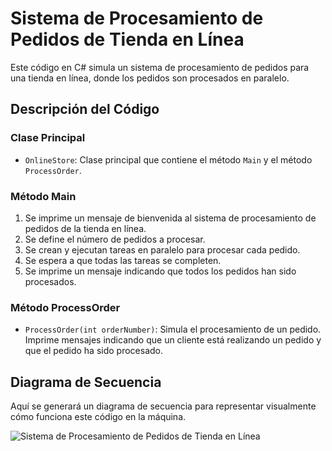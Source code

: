 # Sistema de Procesamiento de Pedidos de Tienda en Línea

Este código en C# simula un sistema de procesamiento de pedidos para una tienda en línea, donde los pedidos son procesados en paralelo.

## Descripción del Código

### Clase Principal
- `OnlineStore`: Clase principal que contiene el método `Main` y el método `ProcessOrder`.

### Método Main
1. Se imprime un mensaje de bienvenida al sistema de procesamiento de pedidos de la tienda en línea.
2. Se define el número de pedidos a procesar.
3. Se crean y ejecutan tareas en paralelo para procesar cada pedido.
4. Se espera a que todas las tareas se completen.
5. Se imprime un mensaje indicando que todos los pedidos han sido procesados.

### Método ProcessOrder
- `ProcessOrder(int orderNumber)`: Simula el procesamiento de un pedido. Imprime mensajes indicando que un cliente está realizando un pedido y que el pedido ha sido procesado.

## Diagrama de Secuencia

Aquí se generará un diagrama de secuencia para representar visualmente cómo funciona este código en la máquina.

![Sistema de Procesamiento de Pedidos de Tienda en Línea](https://showme.redstarplugin.com/d/d:FXzYRabF)

